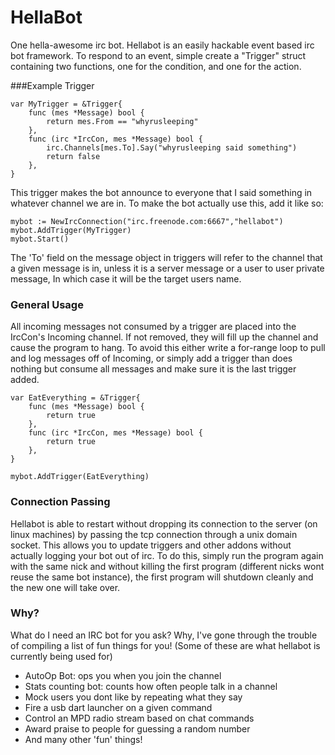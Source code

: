 # HellaBot

One hella-awesome irc bot. Hellabot is an easily hackable event based irc bot
framework. To respond to an event, simple create a "Trigger" struct containing
two functions, one for the condition, and one for the action.

###Example Trigger

	var MyTrigger = &Trigger{
		func (mes *Message) bool {
			return mes.From == "whyrusleeping"
		},
		func (irc *IrcCon, mes *Message) bool {
			irc.Channels[mes.To].Say("whyrusleeping said something")
			return false
		},
	}

This trigger makes the bot announce to everyone that I said something
in whatever channel we are in. To make the bot actually use this,
add it like so:

	mybot := NewIrcConnection("irc.freenode.com:6667","hellabot")
	mybot.AddTrigger(MyTrigger)
	mybot.Start()

The 'To' field on the message object in triggers will refer to the channel that
a given message is in, unless it is a server message or a user to user private
message, In which case it will be the target users name.

### General Usage
All incoming messages not consumed by a trigger are placed into the IrcCon's
Incoming channel. If not removed, they will fill up the channel and cause the
program to hang. To avoid this either write a for-range loop to pull and log
messages off of Incoming, or simply add a trigger than does nothing but consume
all messages and make sure it is the last trigger added.

	var EatEverything = &Trigger{
		func (mes *Message) bool {
			return true
		},
		func (irc *IrcCon, mes *Message) bool {
			return true
		},
	}

	mybot.AddTrigger(EatEverything)

### Connection Passing

Hellabot is able to restart without dropping its connection to the server
(on linux machines) by passing the tcp connection through a unix domain socket.
This allows you to update triggers and other addons without actually logging
your bot out of irc. To do this, simply run the program again with the same nick 
and without killing the first program (different nicks wont reuse the same bot
instance), the first program will shutdown cleanly and the new one will take
over.

### Why?

What do I need an IRC bot for you ask? Why, I've gone through the trouble of
compiling a list of fun things for you! (Some of these are what hellabot is
currently being used for)

- AutoOp Bot: ops you when you join the channel
- Stats counting bot: counts how often people talk in a channel
- Mock users you dont like by repeating what they say
- Fire a usb dart launcher on a given command
- Control an MPD radio stream based on chat commands
- Award praise to people for guessing a random number
- And many other 'fun' things!
